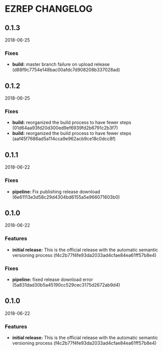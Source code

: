 # EZREP CHANGELOG

<!--- next entry here -->

## 0.1.3
2018-06-25

### Fixes

- **build:** master branch failure on upload release (d88f9c7754e148bac00afdc7d908208b337028ad)

## 0.1.2
2018-06-25

### Fixes

- **build:** reorganized the build process to have fewer steps (01d64aa93fd20d300ed9ef6939fd2b6791c2b3f7)
- **build:** reorganized the build process to have fewer steps (aaf45f7686ad5a114cca9e962acb9ce18c0dcc8f)

## 0.1.1
2018-06-22

### Fixes

- **pipeline:** Fix publishing release download (6e61113e3d58c29d4304bd6155a5e966071603b0)

## 0.1.0
2018-06-22

### Features

- **initial release:** This is the official release with the automatic semantic versioning process (f4c2b77f4fe93da2033ad4cfae84ea61ff57b8e4)

### Fixes

- **pipeline:** fixed release download error (5a831dad30b5a45190cc529cec3175d2672ab9d4)

## 0.1.0
2018-06-22

### Features

- **initial release:** This is the official release with the automatic semantic versioning process (f4c2b77f4fe93da2033ad4cfae84ea61ff57b8e4)




